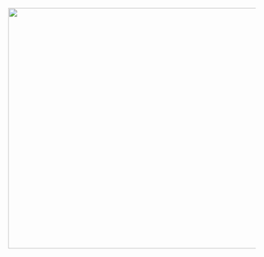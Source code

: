 <a href="url"><img src="https://media.giphy.com/media/38HPThklET2R2rBiM0/giphy.gif" align="left" height="490" width="1920" ></a>
